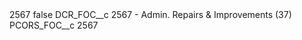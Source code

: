 <?xml version="1.0" encoding="UTF-8"?>
<CustomMetadata xmlns="http://soap.sforce.com/2006/04/metadata" xmlns:xsi="http://www.w3.org/2001/XMLSchema-instance" xmlns:xsd="http://www.w3.org/2001/XMLSchema">
    <label>2567</label>
    <protected>false</protected>
    <values>
        <field>DCR_FOC__c</field>
        <value xsi:type="xsd:string">2567 - Admin. Repairs &amp; Improvements (37)</value>
    </values>
    <values>
        <field>PCORS_FOC__c</field>
        <value xsi:type="xsd:string">2567</value>
    </values>
</CustomMetadata>
